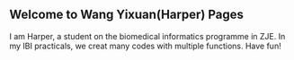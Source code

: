 ## Welcome to Wang Yixuan(Harper) Pages
I am Harper, a student on the biomedical informatics programme in ZJE.
In my IBI practicals, we creat many codes with multiple functions. Have fun!
